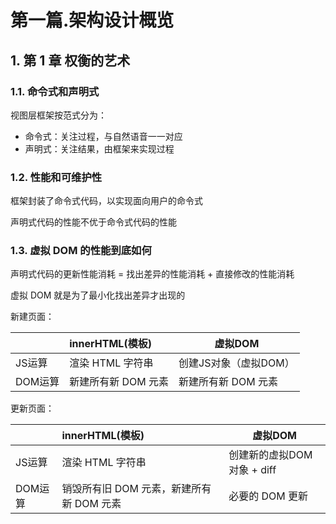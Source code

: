 # 第一篇.架构设计概览

## 1. 第 1 章 权衡的艺术

### 1.1. 命令式和声明式

视图层框架按范式分为：

* 命令式：关注过程，与自然语音一一对应
* 声明式：关注结果，由框架来实现过程

### 1.2. 性能和可维护性

框架封装了命令式代码，以实现面向用户的命令式

声明式代码的性能不优于命令式代码的性能

### 1.3. 虚拟 DOM 的性能到底如何

声明式代码的更新性能消耗 = 找出差异的性能消耗 + 直接修改的性能消耗

虚拟 DOM 就是为了最小化找出差异才出现的

新建页面：

|         | innerHTML(模板)     | 虚拟DOM               |
| ------- | :------------------ | --------------------- |
| JS运算  | 渲染 HTML 字符串    | 创建JS对象（虚拟DOM） |
| DOM运算 | 新建所有新 DOM 元素 | 新建所有新 DOM 元素   |

更新页面：

|         | innerHTML(模板)                          | 虚拟DOM                    |
| ------- | :--------------------------------------- | -------------------------- |
| JS运算  | 渲染 HTML 字符串                         | 创建新的虚拟DOM对象 + diff |
| DOM运算 | 销毁所有旧 DOM 元素，新建所有新 DOM 元素 | 必要的 DOM 更新            |